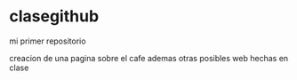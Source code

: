 # clasegithub

mi primer repositorio

creacion de una pagina sobre el cafe
ademas otras posibles web hechas en clase
